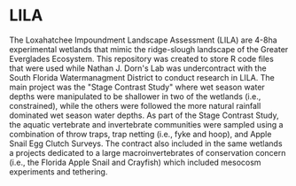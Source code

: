 # LILA

The Loxahatchee Impoundment Landscape Assessment (LILA) are 4-8ha experimental wetlands that mimic the ridge-slough landscape of the Greater Everglades Ecosystem.  This repository was created to store R code files that were used while Nathan J. Dorn's Lab was undercontract with the South Florida Watermanagment District to conduct research in LILA. The main project was the "Stage Contrast Study" where wet season water depths were manipulated to be shallower in two of the wetlands (i.e., constrained), while the others were followed the more natural rainfall dominated wet season water depths. As part of the Stage Contrast Study, the aquatic vertebrate and invertebrate communities were sampled using a combination of throw traps, trap netting (i.e., fyke and hoop), and Apple Snail Egg Clutch Surveys.  The contract also included in the same wetlands a projects dedicated to a large macroinvertebrates of conservation concern (i.e., the Florida Apple Snail and Crayfish) which included mesocosm experiments and tethering. 
